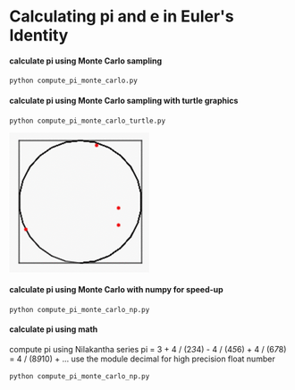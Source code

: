 # Calculating pi and e in Euler's Identity

#### calculate pi using Monte Carlo sampling
```
python compute_pi_monte_carlo.py
```
#### calculate pi using Monte Carlo sampling with turtle graphics
```
python compute_pi_monte_carlo_turtle.py
```
<img src="mc_pi.gif" width="250">

#### calculate pi using Monte Carlo with numpy for speed-up
```
python compute_pi_monte_carlo_np.py
```
#### calculate pi using math

compute pi using Nilakantha series
pi = 3 + 4 / (2*3*4) - 4 / (4*5*6) + 4 / (6*7*8) = 4 / (8*9*10) + ...
use the module decimal for high precision float number

```
python compute_pi_monte_carlo_np.py
```
